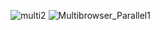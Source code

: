 ![multi2](https://user-images.githubusercontent.com/79919124/117577164-53889900-b0f1-11eb-8465-4278f3c86749.jpg)
![Multibrowser_Parallel1](https://user-images.githubusercontent.com/79919124/117577167-54212f80-b0f1-11eb-987b-8809e33e2c25.png)
